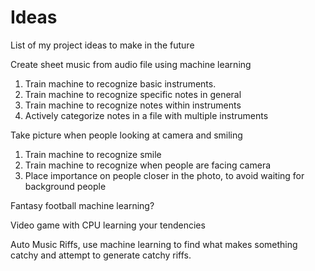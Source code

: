 # Ideas
List of my project ideas to make in the future

Create sheet music from audio file using machine learning 
  1.  Train machine to recognize basic instruments.
  2.  Train machine to recognize specific notes in general
  3.  Train machine to recognize notes within instruments
  4.  Actively categorize notes in a file with multiple instruments
  
Take picture when people looking at camera and smiling
  1.  Train machine to recognize smile
  2.  Train machine to recognize when people are facing camera
  3.  Place importance on people closer in the photo, to avoid waiting for background people

Fantasy football machine learning?

Video game with CPU learning your tendencies

Auto Music Riffs, use machine learning to find what makes something catchy and attempt
to generate catchy riffs.
